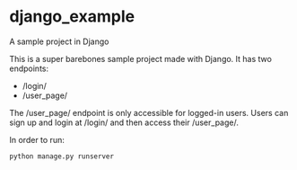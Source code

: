 # django_example
A sample project in Django

This is a super barebones sample project made with Django. It has two endpoints:
 - /login/
 - /user_page/

The /user_page/ endpoint is only accessible for logged-in users. Users can sign up and login at /login/ and then access their /user_page/.

In order to run:

```
python manage.py runserver
```
